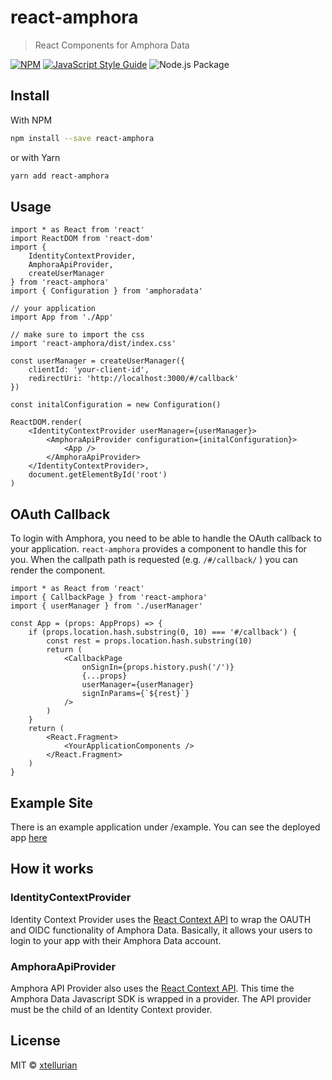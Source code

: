 # react-amphora

> React Components for Amphora Data

[![NPM](https://img.shields.io/npm/v/react-amphora.svg)](https://www.npmjs.com/package/react-amphora) [![JavaScript Style Guide](https://img.shields.io/badge/code_style-standard-brightgreen.svg)](https://standardjs.com) ![Node.js Package](https://github.com/xtellurian/react-amphora/workflows/Node.js%20Package/badge.svg)

## Install

With NPM

```bash
npm install --save react-amphora
```

or with Yarn

```bash
yarn add react-amphora
```

## Usage

```tsx
import * as React from 'react'
import ReactDOM from 'react-dom'
import {
    IdentityContextProvider,
    AmphoraApiProvider,
    createUserManager
} from 'react-amphora'
import { Configuration } from 'amphoradata'

// your application
import App from './App'

// make sure to import the css
import 'react-amphora/dist/index.css'

const userManager = createUserManager({
    clientId: 'your-client-id',
    redirectUri: 'http://localhost:3000/#/callback'
})

const initalConfiguration = new Configuration()

ReactDOM.render(
    <IdentityContextProvider userManager={userManager}>
        <AmphoraApiProvider configuration={initalConfiguration}>
            <App />
        </AmphoraApiProvider>
    </IdentityContextProvider>,
    document.getElementById('root')
)
```

## OAuth Callback

To login with Amphora, you need to be able to handle the OAuth callback to your application. `react-amphora` provides a component to handle this for you. When the callpath path is requested (e.g. `/#/callback/` ) you can render the <CallbackPage/> component.

```tsx
import * as React from 'react'
import { CallbackPage } from 'react-amphora'
import { userManager } from './userManager'

const App = (props: AppProps) => {
    if (props.location.hash.substring(0, 10) === '#/callback') {
        const rest = props.location.hash.substring(10)
        return (
            <CallbackPage
                onSignIn={props.history.push('/')}
                {...props}
                userManager={userManager}
                signInParams={`${rest}`}
            />
        )
    }
    return (
        <React.Fragment>
            <YourApplicationComponents />
        </React.Fragment>
    )
}
```

## Example Site

There is an example application under /example. You can see the deployed app [here](https://react-amphora-example.xtellurian.vercel.app/)

## How it works

### IdentityContextProvider

Identity Context Provider uses the [React Context API](https://reactjs.org/docs/context.html) to wrap the OAUTH and OIDC functionality of Amphora Data. Basically, it allows your users to login to your app with their Amphora Data account.

### AmphoraApiProvider

Amphora API Provider also uses the [React Context API](https://reactjs.org/docs/context.html). This time the Amphora Data Javascript SDK is wrapped in a provider. The API provider must be the child of an Identity Context provider.

## License

MIT © [xtellurian](https://github.com/xtellurian)
